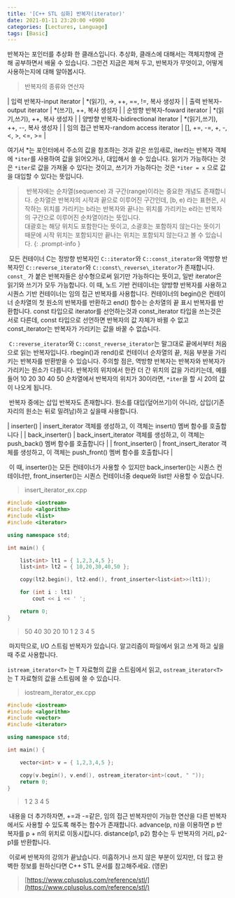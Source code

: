 ```yaml
---
title: '[C++ STL 심화] 반복자(iterator)'
date: 2021-01-11 23:20:00 +0900
categories: [Lectures, Language]
tags: [Basic]
---
```


반복자는 포인터를 추상화 한 클래스입니다. 추상화, 클래스에 대해서는 객체지향에 관해 공부하면서 배울 수 있습니다. 그런건 지금은 제쳐 두고, 반복자가 무엇이고, 어떻게 사용하는지에 대해 알아봅시다.

> 반복자의 종류와 연산자

| 입력 반복자-input iterator | \*(읽기), ->, ++, ==, !=, 복사 생성자 |
| 출력 반복자-output iterator | \*(쓰기), ++, 복사 생성자 |
| 순방향 반복자-foward iterator | \*(읽기,쓰기), ++, 복사 생성자 |
| 양방향 반복자-bidirectional iterator | \*(읽기,쓰기), ++, --, 복사 생성자 |
| 임의 접근 반복자-random access iterator | \[\], +=, -=, +, -, <, >, <=, >= |

여기서 \*는 포인터에서 주소의 값을 참조하는 것과 같은 쓰임새로, iter라는 반복자 객체에 `*iter`를 사용하여 값을 읽어오거나, 대입해서 쓸 수 있습니다. 읽기가 가능하다는 것은 `*iter`로 값을 가져올 수 있다는 것이고, 쓰기가 가능하다는 것은 `*iter = x` 으로 값을 대입할 수 있다는 뜻입니다.

> 반복자에는 순차열(sequence) 과 구간(range)이라는 중요한 개념도 존재합니다. 순차열은 반복자의 시작과 끝으로 이루어진 구간인데, \[b, e) 라는 표현은, 시작하는 위치를 가리키는 b라는 반복자와 끝나는 위치를 가리키는 e라는 반복자의 구간으로 이루어진 순차열이라는 뜻입니다.
> <br> 대괄호는 해당 위치도 포함한다는 뜻이고, 소괄호는 포함하지 않는다는 뜻이기 때문에 시작 위치는 포함되지만 끝나는 위치는 포함되지 않는다고 볼 수 있습니다.
{: .prompt-info }

 모든 컨테이너 C는 정방향 반복자인 `C::iterator`와 `C::const_iterator`와 역방향 반복자인 `C::reverse_iterator`와 `C::const\_reverse\_iterator`가 존재합니다. `const_` 가 붙은 반복자들은 상수형으로써 읽기만 가능하다는 뜻이고, 일반 iterator은 읽기와 쓰기가 모두 가능합니다. 이 때, 노드 기반 컨테이너는 양방향 반복자를 사용하고 시퀀스 기반 컨테이너는 임의 접근 반복자를 사용합니다. 컨테이너의 begin()은 컨테이너 순차열의 첫 원소의 반복자를 반환하고 end() 함수는 순차열의 끝 표시 반복자를 반환합니다. const 타입으로 iterator를 선언하는것과 const\_iterator 타입을 쓰는것은 서로 다른데, const 타입으로 선언하면 반복자의 값 자체가 바뀔 수 없고 const\_iterator는 반복자가 가리키는 값을 바꿀 수 없습니다.

 `C::reverse_iterator`와 `C::const_reverse_iterator`는 말그대로 끝에서부터 처음으로 읽는 반복자입니다. rbegin()과 rend()로 컨테이너 순차열의 끝, 처음 부분을 가리키는 반복자를 반환받을 수 있습니다. 주의할 점은, 역방향 반복자는 반복자와 반복자가 가리키는 원소가 다릅니다. 반복자의 위치에서 한칸 더 간 위치의 값을 가리키는데, 예를 들어 10 20 30 40 50 순차열에서 반복자의 위치가 30이라면, `*iter`을 할 시 20의 값이 나오게 됩니다.

 반복자 중에는 삽입 반복자도 존재합니다. 원소를 대입(덮어쓰기)이 아니라, 삽입(기존 자리의 원소는 뒤로 밀려남)하고 싶을때 사용합니다.

| inserter() | insert\_iterator 객체를 생성하고, 이 객체는 insert() 멤버 함수를 호출합니다 |
| back\_inserter() | back\_insert\_iterator 객체를 생성하고, 이 객체는 push\_back() 멤버 함수를 호출합니다 |
| front\_inserter() | front\_insert\_iterator 객체를 생성하고, 이 객체는 push\_front() 멤버 함수를 호출합니다 |

 이 때, inserter()는 모든 컨테이너가 사용할 수 있지만 back\_inserter()는 시퀀스 컨테이너만, front\_inserter()는 시퀀스 컨테이너중 deque와 list만 사용할 수 있습니다.

> insert\_iterator\_ex.cpp

```cpp
#include <iostream>
#include <algorithm>
#include <list>
#include <iterator>

using namespace std;

int main() {

	list<int> lt1 = { 1,2,3,4,5 };
	list<int> lt2 = { 10,20,30,40,50 };

	copy(lt2.begin(), lt2.end(), front_inserter<list<int>>(lt1));

	for (int i : lt1)
		cout << i << ' ';

	return 0;
}
```

> 50 40 30 20 10 1 2 3 4 5

 마지막으로, I/O 스트림 반복자가 있습니다. 알고리즘이 파일에서 읽고 쓰게 하고 싶을 때 주로 사용합니다.

`istream_iterator<T>` 는 T 자료형의 값을 스트림에서 읽고, `ostream_iterator<T>` 는 T 자료형의 값을 스트림에 쓸 수 있습니다.

> iostream\_iterator\_ex.cpp

```cpp
#include <iostream>
#include <algorithm>
#include <vector>
#include <iterator>

using namespace std;

int main() {

	vector<int> v = { 1,2,3,4,5 };

	copy(v.begin(), v.end(), ostream_iterator<int>(cout, " "));
	return 0;
}
```

> 1 2 3 4 5

 내용을 더 추가하자면, +=과 -=같은, 임의 접근 반복자만이 가능한 연산을 다른 반복자에서도 사용할 수 있도록 해주는 함수가 존재합니다. advance(p, n)을 이용하면 p 반복자를 p + n의 위치로 이동시킵니다. distance(p1, p2) 함수는 두 반복자의 거리, p2-p1를 반환합니다.

 이로써 반복자의 강의가 끝났습니다. 미흡하거나 쓰지 않은 부분이 있지만, 더 많고 완벽한 정보를 원하신다면 C++ STL 문서를 참고해주세요. (영문)

> [https://www.cplusplus.com/reference/stl/](https://www.cplusplus.com/reference/stl/)